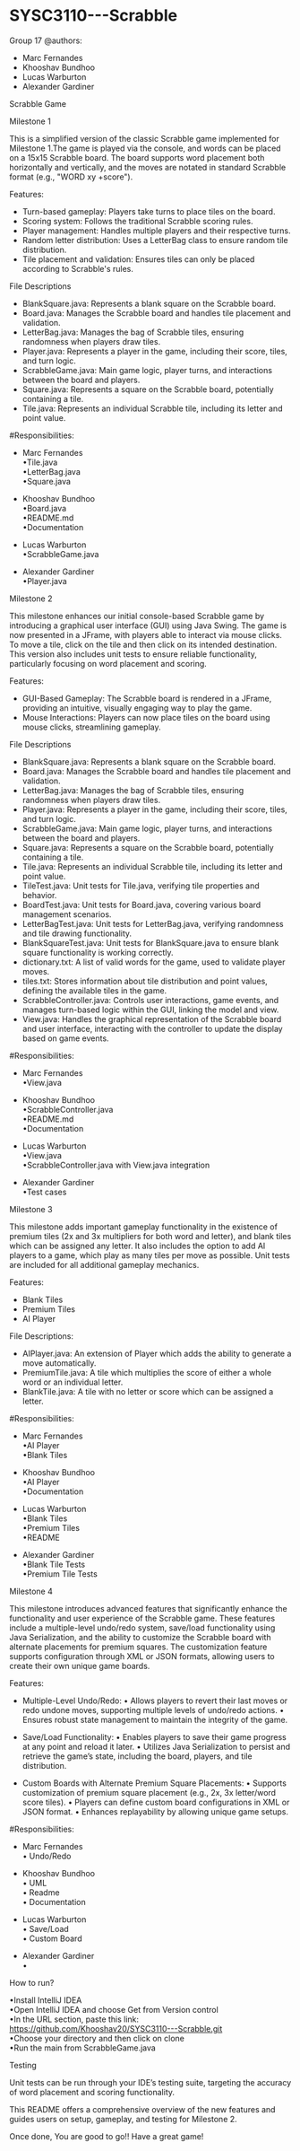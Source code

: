 # SYSC3110---Scrabble
Group 17
@authors:
- Marc Fernandes
- Khooshav Bundhoo
- Lucas Warburton
- Alexander Gardiner 

Scrabble Game

Milestone 1

This is a simplified version of the classic Scrabble game implemented for Milestone 1.The game is played via the console, and words can be placed on a 15x15 Scrabble board. The board supports word placement both horizontally and vertically, and the moves are notated in standard Scrabble format (e.g., "WORD xy +score").

Features:
- Turn-based gameplay: Players take turns to place tiles on the board.
- Scoring system: Follows the traditional Scrabble scoring rules.
- Player management: Handles multiple players and their respective turns.
- Random letter distribution: Uses a LetterBag class to ensure random tile distribution.
- Tile placement and validation: Ensures tiles can only be placed according to Scrabble's rules.

File Descriptions
- BlankSquare.java: Represents a blank square on the Scrabble board.
- Board.java: Manages the Scrabble board and handles tile placement and validation.
- LetterBag.java: Manages the bag of Scrabble tiles, ensuring randomness when players draw tiles.
- Player.java: Represents a player in the game, including their score, tiles, and turn logic.
- ScrabbleGame.java: Main game logic, player turns, and interactions between the board and players.
- Square.java: Represents a square on the Scrabble board, potentially containing a tile.
- Tile.java: Represents an individual Scrabble tile, including its letter and point value.

#Responsibilities:
- Marc Fernandes <br>
•Tile.java <br>
•LetterBag.java <br>
•Square.java <br>

- Khooshav Bundhoo <br>
 •Board.java <br>
 •README.md <br>
 •Documentation <br>

- Lucas Warburton <br>
 •ScrabbleGame.java <br>
  
- Alexander Gardiner <br>
 •Player.java <br>


Milestone 2

This milestone enhances our initial console-based Scrabble game by introducing a graphical user interface (GUI) using Java Swing. The game is now presented in a JFrame, with players able to interact via mouse clicks. To move a tile, click on the tile and then click on its intended destination. This version also includes unit tests to ensure reliable functionality, particularly focusing on word placement and scoring.

Features:
- GUI-Based Gameplay: The Scrabble board is rendered in a JFrame, providing an intuitive, visually engaging way to play the game.
- Mouse Interactions: Players can now place tiles on the board using mouse clicks, streamlining gameplay.

File Descriptions

- BlankSquare.java: Represents a blank square on the Scrabble board.
- Board.java: Manages the Scrabble board and handles tile placement and validation.
- LetterBag.java: Manages the bag of Scrabble tiles, ensuring randomness when players draw tiles.
- Player.java: Represents a player in the game, including their score, tiles, and turn logic.
- ScrabbleGame.java: Main game logic, player turns, and interactions between the board and players.
- Square.java: Represents a square on the Scrabble board, potentially containing a tile.
- Tile.java: Represents an individual Scrabble tile, including its letter and point value.
- TileTest.java: Unit tests for Tile.java, verifying tile properties and behavior.
- BoardTest.java: Unit tests for Board.java, covering various board management scenarios.
- LetterBagTest.java: Unit tests for LetterBag.java, verifying randomness and tile drawing functionality.
- BlankSquareTest.java: Unit tests for BlankSquare.java to ensure blank square functionality is working correctly.
- dictionary.txt: A list of valid words for the game, used to validate player moves.
- tiles.txt: Stores information about tile distribution and point values, defining the available tiles in the game.
- ScrabbleController.java: Controls user interactions, game events, and manages turn-based logic within the GUI, linking the model and view.
- View.java: Handles the graphical representation of the Scrabble board and user interface, interacting with the controller to update the display based on game events.


#Responsibilities:
- Marc Fernandes <br>
 •View.java <br>

- Khooshav Bundhoo <br>
 •ScrabbleController.java <br>
 •README.md <br>
 •Documentation <br>

- Lucas Warburton <br>
 •View.java <br>
 •ScrabbleController.java with View.java integration <br>
 
- Alexander Gardiner <br>
 •Test cases <br>


 Milestone 3

 This milestone adds important gameplay functionality in the existence of premium tiles (2x and 3x multipliers for both word and letter), and blank tiles which can be assigned any letter. It also includes the option to add AI players to a game, which play as many tiles per move as possible. Unit tests are included for all additional gameplay mechanics.

 Features:
 - Blank Tiles
 - Premium Tiles
 - AI Player

 File Descriptions:

 - AIPlayer.java: An extension of Player which adds the ability to generate a move automatically.
 - PremiumTile.java: A tile which multiplies the score of either a whole word or an individual letter.
 - BlankTile.java: A tile with no letter or score which can be assigned a letter.


 #Responsibilities:
 - Marc Fernandes <br>
 •AI Player <br>
 •Blank Tiles <br>

 - Khooshav Bundhoo <br>
 •AI Player <br>
 •Documentation <br>

 - Lucas Warburton <br>
 •Blank Tiles <br>
 •Premium Tiles <br>
 •README <br>

 - Alexander Gardiner <br>
 •Blank Tile Tests <br>
 •Premium Tile Tests <br>


Milestone 4

This milestone introduces advanced features that significantly enhance the functionality and user experience 
of the Scrabble game. These features include a multiple-level undo/redo system, save/load functionality using 
Java Serialization, and the ability to customize the Scrabble board with alternate placements for premium squares. 
The customization feature supports configuration through XML or JSON formats, allowing users to create their own unique game boards.

Features:

- Multiple-Level Undo/Redo:
	•	Allows players to revert their last moves or redo undone moves, supporting multiple levels of undo/redo actions.
	•	Ensures robust state management to maintain the integrity of the game.

- Save/Load Functionality:
	•	Enables players to save their game progress at any point and reload it later.
	•	Utilizes Java Serialization to persist and retrieve the game’s state, including the board, players, and tile distribution.

- Custom Boards with Alternate Premium Square Placements:
	•	Supports customization of premium square placement (e.g., 2x, 3x letter/word score tiles).
	•	Players can define custom board configurations in XML or JSON format.
	•	Enhances replayability by allowing unique game setups.


 #Responsibilities:
 - Marc Fernandes <br>
 • Undo/Redo <br>

 - Khooshav Bundhoo <br>
 • UML <br>
 • Readme <br>
 • Documentation <br>

 - Lucas Warburton <br>
 • Save/Load <br>
 • Custom Board <br>

 - Alexander Gardiner <br>
 •<br>


How to run?

 •Install IntelliJ IDEA <br>
 •Open IntelliJ IDEA and choose Get from Version control <br>
 •In the URL section, paste this link: https://github.com/Khooshav20/SYSC3110---Scrabble.git <br>
 •Choose your directory and then click on clone <br>
 •Run the main from ScrabbleGame.java <br>

Testing

Unit tests can be run through your IDE’s testing suite, targeting the accuracy of word placement and scoring functionality.

This README offers a comprehensive overview of the new features and guides users on setup, gameplay, and testing for Milestone 2.
 
Once done, You are good to go!! Have a great game!
